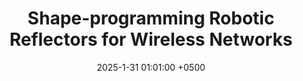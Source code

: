 ---
title: "Shape-programming Robotic Reflectors for Wireless Networks"
collection: publications
image: /images/metamorph.png
permalink: /publications/metamorph-icra25/
date: 2025-1-31 01:01:00 +0500
venue: 'IEEE ICRA'
bibtex: ''
pdf: '/files/metamorph-icra25.pdf'
pubtype: 'conference'
authors: 'Yawen Liu, <ins>Akarsh Prabhakara</ins>, Jiangyifei Zhu, Shenyi Qiao, Swarun Kumar'
award: ''
excerpt_separator: ""
---